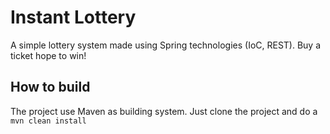# Instant Lottery
A simple lottery system made using Spring technologies (IoC, REST).
Buy a ticket hope to win!
## How to build
The project use Maven as building system. Just clone the project and do a ```mvn clean install```
